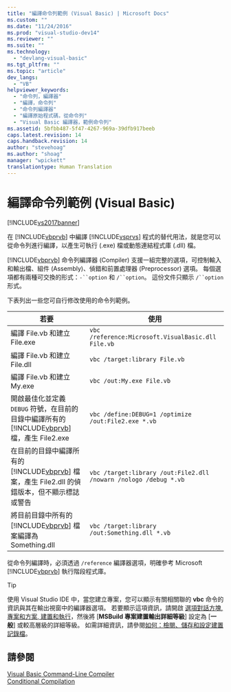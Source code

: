 ```yaml
---
title: "編譯命令列範例 (Visual Basic) | Microsoft Docs"
ms.custom: ""
ms.date: "11/24/2016"
ms.prod: "visual-studio-dev14"
ms.reviewer: ""
ms.suite: ""
ms.technology: 
  - "devlang-visual-basic"
ms.tgt_pltfrm: ""
ms.topic: "article"
dev_langs: 
  - "VB"
helpviewer_keywords: 
  - "命令列，編譯器"
  - "編譯，命令列"
  - "命令列編譯器"
  - "編譯原始程式碼，從命令列"
  - "Visual Basic 編譯器，範例命令列"
ms.assetid: 5bfbb487-5f47-4267-969a-39dfb917beeb
caps.latest.revision: 14
caps.handback.revision: 14
author: "stevehoag"
ms.author: "shoag"
manager: "wpickett"
translationtype: Human Translation
---
```

# 編譯命令列範例 (Visual Basic)
[!INCLUDE[vs2017banner](../../../csharp/includes/vs2017banner.md)]

在 [!INCLUDE[vbprvb](../../../csharp/programming-guide/concepts/linq/includes/vbprvb_md.md)] 中編譯 [!INCLUDE[vsprvs](../../../csharp/includes/vsprvs_md.md)] 程式的替代用法，就是您可以從命令列進行編譯，以產生可執行 \(.exe\) 檔或動態連結程式庫 \(.dll\) 檔。  
  
 [!INCLUDE[vbprvb](../../../csharp/programming-guide/concepts/linq/includes/vbprvb_md.md)] 命令列編譯器 \(Compiler\) 支援一組完整的選項，可控制輸入和輸出檔、組件 \(Assembly\)、偵錯和前置處理器 \(Preprocessor\) 選項。  每個選項都有兩種可交換的形式：`-``option` 和 `/``option`。  這份文件只顯示 `/``option` 形式。  
  
 下表列出一些您可自行修改使用的命令列範例。  
  
|若要|使用|  
|--------|--------|  
|編譯 File.vb 和建立 File.exe|`vbc /reference:Microsoft.VisualBasic.dll File.vb`|  
|編譯 File.vb 和建立 File.dll|`vbc /target:library File.vb`|  
|編譯 File.vb 和建立 My.exe|`vbc /out:My.exe File.vb`|  
|開啟最佳化並定義 `DEBUG` 符號，在目前的目錄中編譯所有的 [!INCLUDE[vbprvb](../../../csharp/programming-guide/concepts/linq/includes/vbprvb_md.md)] 檔，產生 File2.exe|`vbc /define:DEBUG=1 /optimize /out:File2.exe *.vb`|  
|在目前的目錄中編譯所有的 [!INCLUDE[vbprvb](../../../csharp/programming-guide/concepts/linq/includes/vbprvb_md.md)] 檔案，產生 File2.dll 的偵錯版本，但不顯示標誌或警告|`vbc /target:library /out:File2.dll /nowarn /nologo /debug *.vb`|  
|將目前目錄中所有的 [!INCLUDE[vbprvb](../../../csharp/programming-guide/concepts/linq/includes/vbprvb_md.md)] 檔案編譯為 Something.dll|`vbc /target:library /out:Something.dll *.vb`|  
  
 從命令列編譯時，必須透過 `/reference` 編譯器選項，明確參考 Microsoft [!INCLUDE[vbprvb](../../../csharp/programming-guide/concepts/linq/includes/vbprvb_md.md)] 執行階段程式庫。  
  
> [!TIP]
>  使用 Visual Studio IDE 中，當您建立專案，您可以顯示有關相關聯的 **vbc** 命令的資訊與其在輸出視窗中的編譯器選項。  若要顯示這項資訊，請開啟 [選項對話方塊, 專案和方案, 建置和執行](/visual-studio/ide/reference/options-dialog-box-projects-and-solutions-build-and-run)，然後將 \[**MSBuild 專案建置輸出詳細等級**\] 設定為 \[**一般**\] 或較高層級的詳細等級。  如需詳細資訊，請參閱[如何：檢閱、儲存和設定建置記錄檔](../Topic/How%20to:%20View,%20Save,%20and%20Configure%20Build%20Log%20Files.md)。  
  
## 請參閱  
 [Visual Basic Command\-Line Compiler](../../../visual-basic/reference/command-line-compiler/index.md)   
 [Conditional Compilation](../../../visual-basic/programming-guide/program-structure/conditional-compilation.md)